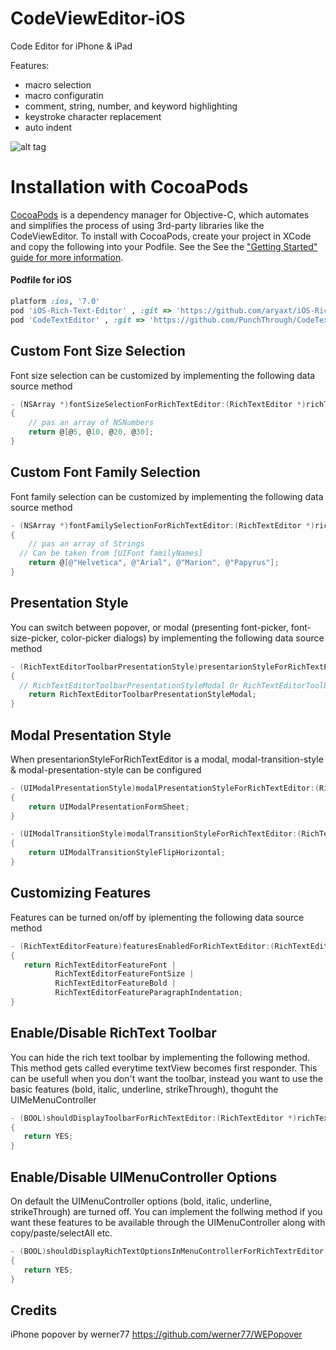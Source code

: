 CodeViewEditor-iOS
==================
Code Editor for iPhone &amp; iPad

Features:
- macro selection
- macro configuratin
- comment, string, number, and keyword highlighting
- keystroke character replacement
- auto indent

![alt tag](https://raw.githubusercontent.com/PunchThrough/CodeViewEditor/master/iphoneScreenshot.png)

# Installation with CocoaPods 

[CocoaPods](http://cocoapods.org) is a dependency manager for Objective-C, which automates and simplifies the process of using 3rd-party libraries like the CodeViewEditor. To install with CocoaPods, create your project in XCode and copy the following into your Podfile. See the See the ["Getting Started" guide for more information](https://github.com/PunchThrough/CodeViewEditor/wiki).

#### Podfile for iOS

```ruby
platform :ios, '7.0'
pod 'iOS-Rich-Text-Editor' , :git => 'https://github.com/aryaxt/iOS-Rich-Text-Editor.git', :commit => '4ddd86bbd6764d0a052ffa2db4e90037562162d6'
pod 'CodeTextEditor' , :git => 'https://github.com/PunchThrough/CodeTextEditor.git', :tag => '0.0.1'
```














Custom Font Size Selection
-------------------------
Font size selection can be customized by implementing the following data source method

```objective-c
- (NSArray *)fontSizeSelectionForRichTextEditor:(RichTextEditor *)richTextEditor
{
	// pas an array of NSNumbers
	return @[@5, @10, @20, @30];
}
```

Custom Font Family Selection
-------------------------
Font family selection can be customized by implementing the following data source method

```objective-c
- (NSArray *)fontFamilySelectionForRichTextEditor:(RichTextEditor *)richTextEditor
{
	// pas an array of Strings
  // Can be taken from [UIFont familyNames]
	return @[@"Helvetica", @"Arial", @"Marion", @"Papyrus"];
}
```

Presentation Style
-------------------------
You can switch between popover, or modal (presenting font-picker, font-size-picker, color-picker dialogs) by implementing the following data source method
```objective-c
- (RichTextEditorToolbarPresentationStyle)presentarionStyleForRichTextEditor:(RichTextEditor *)richTextEditor
{
  // RichTextEditorToolbarPresentationStyleModal Or RichTextEditorToolbarPresentationStylePopover
	return RichTextEditorToolbarPresentationStyleModal;
}
```

Modal Presentation Style
-------------------------
When presentarionStyleForRichTextEditor is a modal, modal-transition-style & modal-presentation-style can be configured
```objective-c
- (UIModalPresentationStyle)modalPresentationStyleForRichTextEditor:(RichTextEditor *)richTextEditor
{
	return UIModalPresentationFormSheet;
}

- (UIModalTransitionStyle)modalTransitionStyleForRichTextEditor:(RichTextEditor *)richTextEditor
{
	return UIModalTransitionStyleFlipHorizontal;
}
```

Customizing Features
-------------------------
Features can be turned on/off by iplementing the following data source method
```objective-c
- (RichTextEditorFeature)featuresEnabledForRichTextEditor:(RichTextEditor *)richTextEditor
{
   return RichTextEditorFeatureFont | 
          RichTextEditorFeatureFontSize |
          RichTextEditorFeatureBold |
          RichTextEditorFeatureParagraphIndentation;
}
```

Enable/Disable RichText Toolbar
-------------------------
You can hide the rich text toolbar by implementing the following method. This method gets called everytime textView becomes first responder.
This can be usefull when you don't want the toolbar, instead you want to use the basic features (bold, italic, underline, strikeThrough), thoguht the UIMeMenuController
```objective-c
- (BOOL)shouldDisplayToolbarForRichTextEditor:(RichTextEditor *)richTextEditor
{
   return YES;
} 
```

Enable/Disable UIMenuController Options
-------------------------
On default the UIMenuController options (bold, italic, underline, strikeThrough) are turned off. You can implement the follwing method if you want these features to be available through the UIMenuController along with copy/paste/selectAll etc.
```objective-c
- (BOOL)shouldDisplayRichTextOptionsInMenuControllerForRichTextrEditor:(RichTextEditor *)richTextEdiotor
{
   return YES;
} 
```

Credits
-------------------------
iPhone popover by werner77
https://github.com/werner77/WEPopover
